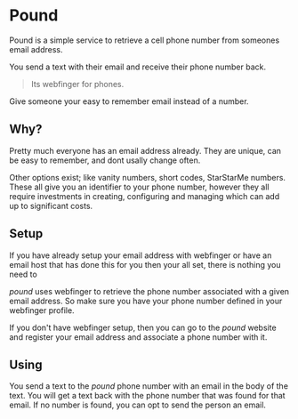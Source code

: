 Pound
=====

Pound is a simple service to retrieve a cell phone number from someones email
address.

You send a text with their email and receive their phone number back.

> Its webfinger for phones.

Give someone your easy to remember email instead of a number.

## Why? ##

Pretty much everyone has an email address already. They are unique, can
be easy to remember, and dont usally change often.

Other options exist; like vanity numbers, short codes, StarStarMe
numbers. These all give you an identifier to your phone number, however they
all require investments in creating, configuring and managing which can add up
to significant costs.

## Setup ##

If you have already setup your email address with webfinger or have an email
host that has done this for you then your all set, there is nothing you need to

*pound* uses webfinger to retrieve the phone number associated with a given
email address. So make sure you have your phone number defined in your webfinger
profile.

If you don't have webfinger setup, then you can go to the *pound* website and
register your email address and associate a phone number with it.

## Using ##

You send a text to the *pound* phone number with an email in the body of the
text. You will get a text back with the phone number that was found for that
email. If no number is found, you can opt to send the person an email.
